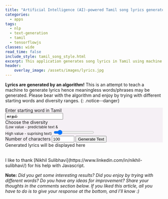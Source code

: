 ```yaml
---
title: "Artificial Intelligence (AI)-powered Tamil song lyrics generator"
categories:
  - apps
tags:
  - nlp
  - text-generation
  - tamil
  - tensorflowjs
classes: wide
read_time: false
include_style: tamil_song_style.html
excerpt: This application generates song lyrics in Tamil using machine learning model trained on 4142 Tamil songs.
header:
    overlay_image: /assets/images/lyrics.jpg
---
```


**Lyrics are generated by an algorithm!** This is an attempt to teach a machine to generate lyrics hence meaningless words/phrases may be generated.
Please bear with the algorithm and enjoy by trying with different starting words and diversity ranges.
{: .notice--danger}

<div class="row" >
  <div class="column side" style="background-color:#f5f0f5">
    <div>
        Enter starting word in Tamil <br> <!--<small>(Type in english and give a space)</small>-->
        <input type="text" id="startText" value="காதல் " required><small id="valError" class="errorMsg"></small>
    </div>
    <div>
        Choose the diversity <span id="diversityValue"></span> <br>
        <small>(Low value - predictable text & <br> High value - suprising text)</small>
        <input type="range" id="diversitySlider" class="form-control-range" min="0.1" max="1" step="0.1" value="0.2">
    </div>
    <label for="quantity">Number of characters</label>
    <input type="number" id="quantity" name="quantity" min="50" max="5000" value="100">
    <button class="btn btn--info" id="genTextBut">Generate Text</button>
  </div>
  <div class="column middle output" >
    <div class="outputHeader">Generated lyrics will be displayed here</div>
    <p id="output"> </p>
  </div>
</div>
<script src="https://cdn.jsdelivr.net/npm/@tensorflow/tfjs@1.5.2/dist/tf.min.js"></script>
<script src="/assets/models/fullsongs_model_working/char_idx_converter.js"></script>
<link type="text/css" href="/assets/css/transliteration.css" rel="stylesheet"/>
<script type="text/javascript" src="/assets/js/jsapi.js"></script>
<script src="/assets/js/util.js"></script>
<script>
// Load the Google Transliterate API
    google.load("elements", "1", {
        packages: "transliteration"
    });
    function onLoad() {
        var options = {
            sourceLanguage:
            google.elements.transliteration.LanguageCode.ENGLISH,
            destinationLanguage:
            [google.elements.transliteration.LanguageCode.TAMIL],
            transliterationEnabled: true
        };
        // Create an instance on TransliterationControl with the required
        // options.
        var control =
        new google.elements.transliteration.TransliterationControl(options);
        // Enable transliteration in the textbox with id
        // 'transliterateTextarea'.
        control.makeTransliteratable(['startText']);
    }
    google.setOnLoadCallback(onLoad);
</script>
<script>
    document.addEventListener("DOMContentLoaded", function(){
        document.getElementById('genTextBut')
                			.addEventListener('click', generateLyrics);
        tf.loadLayersModel('/assets/models/fullsongs_model_working/model.json').then(function(model) {
          window.model = model;
        });
    });
    var slider = document.getElementById("diversitySlider");
    var output = document.getElementById("diversityValue");
    output.innerHTML = slider.value;
    slider.oninput = function() {
      output.innerHTML = this.value;
    }
    function setStatusMessage(msg) {
        document.getElementById('output').innerHTML = "<small>"+msg+"</small>";
    }
    function sleep(milliseconds) {
        var start = Date.now();
        while ((Date.now() - start) < milliseconds);
    }
    function generateLyrics(event){
        event.preventDefault();
        document.getElementById('genTextBut').disabled=true;
        setStatusMessage('Please wait while loading...');
        setTimeout(function () {
            var textbox = document.getElementById("startText")
            console.log(textbox.value)
            if(textbox.value === ""){
                document.getElementById("valError").innerText = "Field is empty.";
                setStatusMessage('Enter a starting word or phrase.');
            }
            else if(window.model){
              document.getElementById("valError").innerText = "";
              var diversity = document.getElementById("diversitySlider")
              var quantity = document.getElementById("quantity")
              generatedString = generate_text(window.model, textbox.value, char2idx, idx2char, diversity.value, quantity.value)
              setStatusMessage(generatedString);
            }
            else{
              setStatusMessage('Model not loaded');
            }
            document.getElementById('genTextBut').disabled=false;
        }, 100);
    }
</script>


<br>
I like to thank [Nikhil Sulibhavi](https://www.linkedin.com/in/nikhil-sulibhavi/) for his help with Javascript.


**Note:** *Did you get some interesting results? Did you enjoy by trying with different words? Do you have any ideas for improvement? Share your thoughts in the comments section below. If you liked this article, all you have to do is to give your response at the bottom, and I’ll know :)*